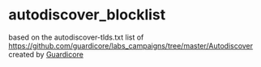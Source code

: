 # autodiscover_blocklist
based on the autodiscover-tlds.txt list of https://github.com/guardicore/labs_campaigns/tree/master/Autodiscover created by [Guardicore](https://www.guardicore.com)

